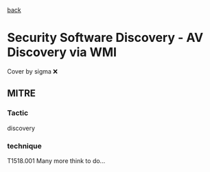 [back](../index.md)
# Security Software Discovery - AV Discovery via WMI
Cover by sigma :x: 
## MITRE
### Tactic
discovery
### technique
T1518.001
Many more think to do...